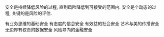 安全是持续降低风险的过程, 直到风险降低到可接受的范围内. 安全是个动态的过程, 关键的是风险的评估.

有业务思维的基础安全
有态度的信息安全
有效益的社会安全
艺术与美的传播安全
无边界有权责的数据安全
风险导向的金融安全

